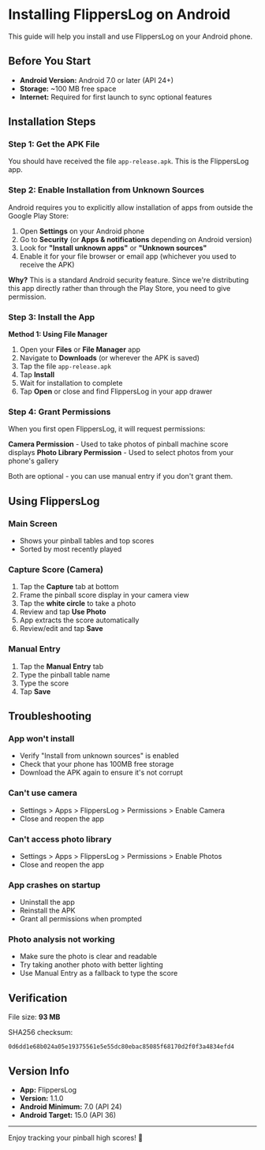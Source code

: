 # Installing FlippersLog on Android

This guide will help you install and use FlippersLog on your Android phone.

## Before You Start

- **Android Version:** Android 7.0 or later (API 24+)
- **Storage:** ~100 MB free space
- **Internet:** Required for first launch to sync optional features

## Installation Steps

### Step 1: Get the APK File

You should have received the file `app-release.apk`. This is the FlippersLog app.

### Step 2: Enable Installation from Unknown Sources

Android requires you to explicitly allow installation of apps from outside the Google Play Store:

1. Open **Settings** on your Android phone
2. Go to **Security** (or **Apps & notifications** depending on Android version)
3. Look for **"Install unknown apps"** or **"Unknown sources"**
4. Enable it for your file browser or email app (whichever you used to receive the APK)

**Why?** This is a standard Android security feature. Since we're distributing this app directly rather than through the Play Store, you need to give permission.

### Step 3: Install the App

**Method 1: Using File Manager**
1. Open your **Files** or **File Manager** app
2. Navigate to **Downloads** (or wherever the APK is saved)
3. Tap the file `app-release.apk`
4. Tap **Install**
5. Wait for installation to complete
6. Tap **Open** or close and find FlippersLog in your app drawer

### Step 4: Grant Permissions

When you first open FlippersLog, it will request permissions:

**Camera Permission** - Used to take photos of pinball machine score displays
**Photo Library Permission** - Used to select photos from your phone's gallery

Both are optional - you can use manual entry if you don't grant them.

## Using FlippersLog

### Main Screen
- Shows your pinball tables and top scores
- Sorted by most recently played

### Capture Score (Camera)
1. Tap the **Capture** tab at bottom
2. Frame the pinball score display in your camera view
3. Tap the **white circle** to take a photo
4. Review and tap **Use Photo**
5. App extracts the score automatically
6. Review/edit and tap **Save**

### Manual Entry
1. Tap the **Manual Entry** tab
2. Type the pinball table name
3. Type the score
4. Tap **Save**

## Troubleshooting

### App won't install
- Verify "Install from unknown sources" is enabled
- Check that your phone has 100MB free storage
- Download the APK again to ensure it's not corrupt

### Can't use camera
- Settings > Apps > FlippersLog > Permissions > Enable Camera
- Close and reopen the app

### Can't access photo library
- Settings > Apps > FlippersLog > Permissions > Enable Photos
- Close and reopen the app

### App crashes on startup
- Uninstall the app
- Reinstall the APK
- Grant all permissions when prompted

### Photo analysis not working
- Make sure the photo is clear and readable
- Try taking another photo with better lighting
- Use Manual Entry as a fallback to type the score

## Verification

File size: **93 MB**

SHA256 checksum:
```
0d6dd1e68b024a05e19375561e5e55dc80ebac85085f68170d2f0f3a4834efd4
```

## Version Info

- **App:** FlippersLog
- **Version:** 1.1.0
- **Android Minimum:** 7.0 (API 24)
- **Android Target:** 15.0 (API 36)

---

Enjoy tracking your pinball high scores! 🎯
